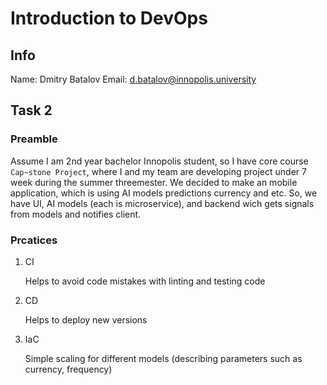 # Introduction to DevOps

## Info

Name: Dmitry Batalov
Email: d.batalov@innopolis.university

## Task 2

### Preamble

Assume I am 2nd year bachelor Innopolis student, so I have core course `Cap~stone Project`,
where I and my team are developing project under 7 week during the summer threemester.
We decided to make an mobile application, which is using AI models predictions currency and etc. So, we have UI, AI models (each is microservice), and backend wich gets signals from models and notifies client.

### Prcatices

1. CI

    Helps to avoid code mistakes with linting and testing code

2. CD

    Helps to deploy new versions

3. IaC

    Simple scaling for different models (describing parameters such as currency, frequency)